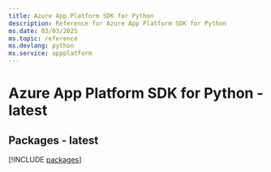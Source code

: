 ```yaml
---
title: Azure App Platform SDK for Python
description: Reference for Azure App Platform SDK for Python
ms.date: 03/03/2025
ms.topic: reference
ms.devlang: python
ms.service: appplatform
---
```

# Azure App Platform SDK for Python - latest
## Packages - latest
[!INCLUDE [packages](app-platform-index.md)]
